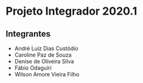 # Projeto Integrador 2020.1
## Integrantes
  - André Luiz Dias Custódio
  - Caroline Paz de Souza
  - Denise de Oliveira Silva
  - Fábio Odaguiri
  - Wilson Amore Vieira Filho
